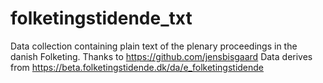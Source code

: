 # folketingstidende_txt
Data collection containing plain text of the plenary proceedings in the danish Folketing. 
Thanks to https://github.com/jensbisgaard
Data derives from https://beta.folketingstidende.dk/da/e_folketingstidende 
